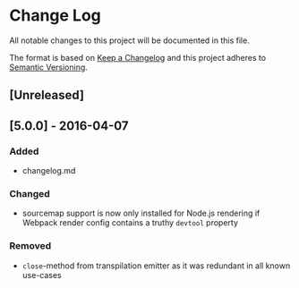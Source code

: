 # Change Log
All notable changes to this project will be documented in this file.

The format is based on [Keep a Changelog](http://keepachangelog.com/)
and this project adheres to [Semantic Versioning](http://semver.org/).

## [Unreleased]

## [5.0.0] - 2016-04-07
### Added
- changelog.md 

### Changed
- sourcemap support is now only installed for Node.js rendering if Webpack render config contains a truthy `devtool` property

### Removed
- `close`-method from transpilation emitter as it was redundant in all known use-cases
